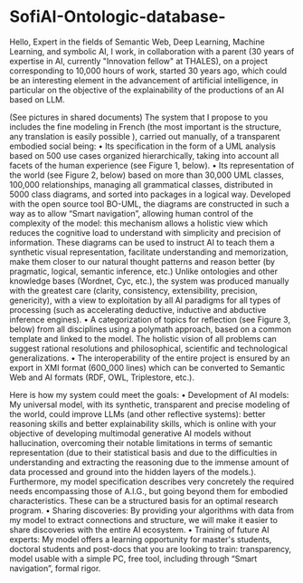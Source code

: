 # SofiAI-Ontologic-database-
Hello,
Expert in the fields of Semantic Web, Deep Learning, Machine Learning, and symbolic AI, I work, in
collaboration with a parent (30 years of expertise in AI, currently "Innovation fellow" at THALES), on
a project corresponding to 10,000 hours of work, started 30 years ago, which could be an interesting
element in the advancement of artificial intelligence, in particular on the objective of the explainability
of the productions of an AI based on LLM.

(See pictures in shared documents)
The system that I propose to you includes the fine modeling in French (the most important is the structure, any translation is easily possible ), carried out manually, of a transparent embodied social being:
 • Its specification in the form of a UML analysis based on 500 use cases organized hierarchically, taking into account all facets of the human experience (see Figure 1, below).
 • Its representation of the world (see Figure 2, below) based on more than 30,000 UML classes, 100,000 relationships, managing all grammatical classes, distributed in 5000 class diagrams, and sorted into packages in a logical way. Developed with the open source tool BO-UML, the diagrams are constructed in such a way as to allow “Smart navigation”, allowing human control of the complexity of the model: this mechanism allows a holistic view which reduces the cognitive load to understand with simplicity and precision of information. These diagrams can be used to instruct AI to teach them a synthetic visual representation, facilitate understanding and memorization, make them closer to our natural thought patterns and reason better (by pragmatic, logical, semantic inference, etc.) Unlike ontologies and other knowledge bases (Wordnet, Cyc, etc.), the system was produced manually with the greatest care (clarity, consistency, extensibility, precision, genericity), with a view to exploitation by all AI paradigms for all types of processing (such as accelerating deductive, inductive and abductive inference engines).
 • A categorization of topics for reflection (see Figure 3, below) from all disciplines using a polymath approach, based on a common template and linked to the model. The holistic vision of all problems can suggest rational resolutions and philosophical, scientific and technological generalizations.
 • The interoperability of the entire project is ensured by an export in XMI format (600_000 lines) which can be converted to Semantic Web and AI formats (RDF, OWL, Triplestore, etc.).



Here is how my system could meet the goals:
 • Development of AI models: My universal model, with its synthetic, transparent and precise modeling of the world, could improve LLMs (and other reflective systems): better reasoning skills and better explainability skills, which is online with your objective of developing multimodal generative AI models without hallucination, overcoming their notable limitations in terms of semantic representation (due to their statistical basis and due to the difficulties in understanding and extracting the reasoning due to the immense amount of data processed and ground into the hidden layers of the models.). Furthermore, my model specification describes very concretely the required needs encompassing those of A.I.G., but going beyond them for embodied characteristics. These can be a structured basis for an optimal research program.
 • Sharing discoveries: By providing your algorithms with data from my model to extract connections and structure, we will make it easier to share discoveries with the entire AI ecosystem.
 • Training of future AI experts: My model offers a learning opportunity for master's students, doctoral students and post-docs that you are looking to train: transparency, model usable with a simple PC, free tool, including through “Smart navigation”, formal rigor.











